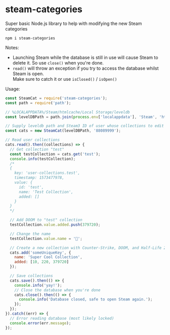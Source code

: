 # steam-categories
Super basic Node.js library to help with modifying the new Steam categories

```
npm i steam-categories
```

Notes:
 - Launching Steam while the database is still in use will cause Steam to delete it. So use `close()` when you're done.
 - `read()` will throw an exception if you try to access the database whilst Steam is open.  
 Make sure to catch it or use `isClosed()` / `isOpen()`

Usage:
```js
const SteamCat = require('steam-categories');
const path = require('path');

// %LOCALAPPDATA%/Steam/htmlcache/Local Storage/leveldb
const levelDBPath = path.join(process.env['localappdata'], 'Steam', 'htmlcache', 'Local Storage', 'leveldb');

// Supply leveldb path and Steam3 ID of user whose collections to edit
const cats = new SteamCat(levelDBPath, '88089999');

// Read user collections
cats.read().then((collections) => {
  // Get collection "test"
  const testCollection = cats.get('test');
  console.info(testCollection);
  /*
  {
    key: 'user-collections.test',
    timestamp: 1573477978,
    value: {
      id: 'test',
      name: 'Test Collection',
      added: []
    }
  }
  */

  // Add DOOM to "test" collection
  testCollection.value.added.push(379720);

  // Change the name
  testCollection.value.name = '👀';

  // Create a new collection with Counter-Strike, DOOM, and Half-Life 2
  cats.add('someUniqueKey', {
    name: 'Super Cool Collection',
    added: [10, 220, 379720]
  });

  // Save collections
  cats.save().then(() => {
    console.info('yay!');
    // Close the database when you're done
    cats.close().then(() => {
      console.info('Database closed, safe to open Steam again.');
    });
  });
}).catch((err) => {
  // Error reading database (most likely locked)
  console.error(err.message);
});
```
